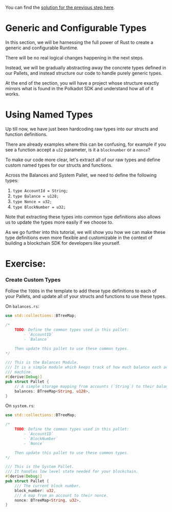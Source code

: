 You can find the [solution for the previous step here](https://gist.github.com/nomadbitcoin/08f3332cecd21122b0f8e89436f74e9a#file-section_2_lesson_5-rs).   

# Generic and Configurable Types

In this section, we will be harnessing the full power of Rust to create a generic and configurable Runtime.

There will be no real logical changes happening in the next steps.

Instead, we will be gradually abstracting away the concrete types defined in our Pallets, and instead structure our code to handle purely generic types.

At the end of the section, you will have a project whose structure exactly mirrors what is found in the Polkadot SDK and understand how all of it works.

# Using Named Types

Up till now, we have just been hardcoding raw types into our structs and function definitions.

There are already examples where this can be confusing, for example if you see a function accept a `u32` parameter, is it a `blocknumber` or a `nonce`?

To make our code more clear, let's extract all of our raw types and define custom named types for our structs and functions.

Across the Balances and System Pallet, we need to define the following types:

1. `type AccountId = String;`
2. `type Balance = u128;`
3. `type Nonce = u32;`
4. `type BlockNumber = u32;`

Note that extracting these types into common type definitions also allows us to update the types more easily if we choose to.

As we go further into this tutorial, we will show you how we can make these type definitions even more flexible and customizable in the context of building a blockchain SDK for developers like yourself.

# Exercise:

### Create Custom Types

Follow the `TODO`s in the template to add these type definitions to each of your Pallets, and update all of your structs and functions to use these types.

On `balances.rs`:
```rust
use std::collections::BTreeMap;

/*
	TODO: Define the common types used in this pallet:
		- `AccountID`
		- `Balance`

	Then update this pallet to use these common types.
*/

/// This is the Balances Module.
/// It is a simple module which keeps track of how much balance each account has in this state
/// machine.
#[derive(Debug)]
pub struct Pallet {
	// A simple storage mapping from accounts (`String`) to their balances (`u128`).
	balances: BTreeMap<String, u128>,
}
```
On `system.rs`:
```rust
use std::collections::BTreeMap;

/*
	TODO: Define the common types used in this pallet:
		- `AccountID`
		- `BlockNumber`
		- `Nonce`

	Then update this pallet to use these common types.
*/

/// This is the System Pallet.
/// It handles low level state needed for your blockchain.
#[derive(Debug)]
pub struct Pallet {
	/// The current block number.
	block_number: u32,
	/// A map from an account to their nonce.
	nonce: BTreeMap<String, u32>,
}
```
